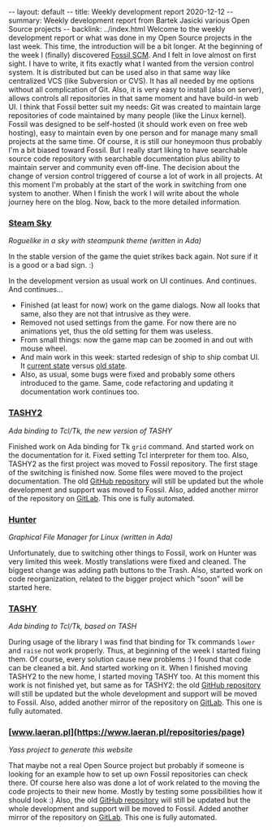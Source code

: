-- layout: default
-- title: Weekly development report 2020-12-12
-- summary: Weekly development report from Bartek Jasicki various Open Source projects
-- backlink: ../index.html
Welcome to the weekly development report or what was done in my Open Source
projects in the last week. This time, the introduction will be a bit longer. At
the beginning of the week I (finally) discovered [Fossil SCM](https://www.fossil-scm.org/).
And I felt in love almost on first sight. I have to write, it fits exactly what I
wanted from the version control system. It is distributed but can be used also
in that same way like centralized VCS (like Subversion or CVS). It has all
needed by me options without all complication of Git. Also, it is very easy to
install (also on server), allows controls all repositories in that same moment
and have build-in web UI. I think that Fossil better suit my needs: Git was
created to maintain large repositories of code maintained by many people (like
the Linux kernel). Fossil was designed to be self-hosted (it should work even
on free web hosting), easy to maintain even by one person and for manage many
small projects at the same time. Of course, it is still our honeymoon thus
probably I'm a bit biased toward Fossil. But I really start liking to have
searchable source code repository with searchable documentation plus ability to
maintain server and community even off-line. The decision about the change of
version control triggered of course a lot of work in all projects. At this
moment I'm probably at the start of the work in switching from one system to
another. When I finish the work I will write about the whole journey here
on the blog. Now, back to the more detailed information.

### [Steam Sky](https://thindil.itch.io/steam-sky)

*Roguelike in a sky with steampunk theme (written in Ada)*

In the stable version of the game the quiet strikes back again. Not sure if it
is a good or a bad sign. :)

In the development version as usual work on UI continues. And continues. And
continues...

* Finished (at least for now) work on the game dialogs. Now all looks that same,
  also they are not that intrusive as they were.
* Removed not used settings from the game. For now there are no animations yet,
  thus the old setting for them was useless.
* From small things: now the game map can be zoomed in and out with mouse wheel.
* And main work in this week: started redesign of ship to ship combat UI. It
  [current state](https://imgur.com/FRUBOqn) versus [old state](https://img.itch.zone/aW1hZ2UvNDkxMTgzLzM0NjQxMDEucG5n/original/9d3u1c.png).
* Also, as usual, some bugs were fixed and probably some others introduced to
  the game. Same, code refactoring and updating it documentation work continues
  too.

### [TASHY2](https://www.laeran.pl/repositories/tashy2)

*Ada binding to Tcl/Tk, the new version of TASHY*

Finished work on Ada binding for Tk `grid` command. And started work on the
documentation for it. Fixed setting Tcl interpreter for them too. Also, TASHY2 as
the first project was moved to Fossil repository. The first stage of the
switching is finished now. Some files were moved to the project documentation.
The old [GitHub repository](https://github.com/thindil/tashy2) will still be
updated but the whole development and support was moved to Fossil. Also,
added another mirror of the repository on [GitLab](https://gitlab.com/thindil/tashy2).
This one is fully automated.

### [Hunter](https://github.com/thindil/hunter)

*Graphical File Manager for Linux (written in Ada)*

Unfortunately, due to switching other things to Fossil, work on Hunter was very
limited this week. Mostly translations were fixed and cleaned. The biggest
change was adding path buttons to the Trash. Also, started work on code
reorganization, related to the bigger project which "soon" will be started
here.

### [TASHY](https://www.laeran.pl/repositories/tashy)

*Ada binding to Tcl/Tk, based on TASH*

During usage of the library I was find that binding for Tk commands `lower` and
`raise` not work properly. Thus, at beginning of the week I started fixing
them. Of course, every solution cause new problems :) I found that code can be
cleaned a bit. And started working on it. When I finished moving TASHY2 to
the new home, I started moving TASHY too. At this moment this work is not
finished yet, but same as for TASHY2: the old [GitHub repository](https://github.com/thindil/tashy)
will still be updated but the whole development and support will be moved to
Fossil. Also, added another mirror of the repository on [GitLab](https://gitlab.com/thindil/tashy).
This one is fully automated.

### [www.laeran.pl](https://www.laeran.pl/repositories/page)

*Yass project to generate this website*

That maybe not a real Open Source project but probably if someone is looking
for an example how to set up own Fossil repositories can check there. Of course
here also was done a lot of work related to the moving the code projects to
their new home. Mostly by testing some possibilities how it should look :)
Also, the old [GitHub repository](https://github.com/thindil/www.laeran.pl)
will still be updated but the whole development and support will be moved to
Fossil. Added another mirror of the repository on [GitLab](https://gitlab.com/thindil/www.laeran.pl).
This one is fully automated.
